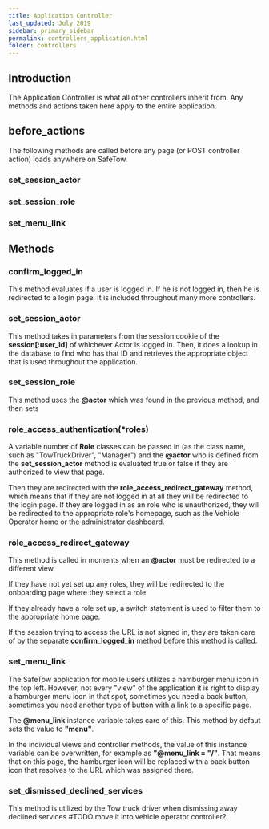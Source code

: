 ```yaml
---
title: Application Controller
last_updated: July 2019
sidebar: primary_sidebar
permalink: controllers_application.html
folder: controllers
---
```


## Introduction

The Application Controller is what all other controllers inherit from. Any methods and actions taken here apply to the entire application.

## before_actions

The following methods are called before any page (or POST controller action) loads anywhere on SafeTow.

### set_session_actor

### set_session_role

### set_menu_link

## Methods

### confirm_logged_in

This method evaluates if a user is logged in. If he is not logged in, then he is redirected to a login page. It is included throughout many more controllers.

### set_session_actor

This method takes in parameters from the session cookie of the __session[:user_id]__ of whichever Actor is logged in. Then, it does a lookup in the database to find who has that ID and retrieves the appropriate object that is used throughout the application.

### set_session_role

This method uses the __@actor__ which was found in the previous method, and then sets

### role_access_authentication(*roles)

A variable number of __Role__ classes can be passed in (as the class name, such as "TowTruckDriver", "Manager") and the __@actor__ who is defined from the __set_session_actor__ method is evaluated true or false if they are authorized to view that page.

Then they are redirected with the __role_access_redirect_gateway__ method, which means that if they are not logged in at all they will be redirected to the login page. If they are logged in as an role who is unauthorized, they will be redirected to the appropriate role's homepage, such as the Vehicle Operator home or the administrator dashboard.

### role_access_redirect_gateway

This method is called in moments when an __@actor__ must be redirected to a different view. 

If they have not yet set up any roles, they will be redirected to the onboarding page where they select a role.

If they already have a role set up, a switch statement is used to filter them to the appropriate home page.

If the session trying to access the URL is not signed in, they are taken care of by the separate __confirm_logged_in__ method before this method is called.

### set_menu_link

The SafeTow application for mobile users utilizes a hamburger menu icon in the top left. However, not every "view" of the application it is right to display a hamburger menu icon in that spot, sometimes you need a back button, sometimes you need another type of button with a link to a specific page.

The __@menu_link__ instance variable takes care of this. This method by defaut sets the value to __"menu"__.

In the individual views and controller methods, the value of this instance variable can be overwritten, for example as __"@menu_link = "/"__. That means that on this page, the hamburger icon will be replaced with a back button icon that resolves to the URL which was assigned there.

### set_dismissed_declined_services

This method is utilized by the Tow truck driver when dismissing away declined services #TODO move it into vehicle operator controller?